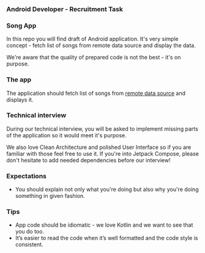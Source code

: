 ### Android Developer - Recruitment Task

### Song App

In this repo you will find draft of Android application.
It's very simple concept - fetch list of songs from remote data source and display the data.

We're aware that the quality of prepared code is not the best - it's on purpose.


### The app
The application should fetch list of songs from [remote data source](https://affiliate.itunes.apple.com/resources/documentation/itunes-store-web-service-search-api/#searchexamples) and displays it.


### Technical interview

During our technical interview, you will be asked to implement missing parts of the application so it would meet it's purpose.

We also love Clean Architecture and polished User Interface so if you are familiar with those feel free to use it.
If you're into Jetpack Compose, please don't hesitate to add needed dependencies before our interview!


### Expectations
- You should explain not only what you're doing but also why you're doing something in given fashion.


### Tips
- App code should be idiomatic - we love Kotlin and we want to see that you do too.
- It’s easier to read the code when it’s well formatted and the code style is consistent.


